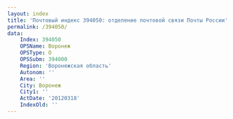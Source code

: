 ```yaml
---
layout: index
title: 'Почтовый индекс 394050: отделение почтовой связи Почты России'
permalink: /394050/
data:
    Index: 394050
    OPSName: Воронеж
    OPSType: О
    OPSSubm: 394000
    Region: 'Воронежская область'
    Autonom: ''
    Area: ''
    City: Воронеж
    City1: ''
    ActDate: '20120318'
    IndexOld: ''
---
```

